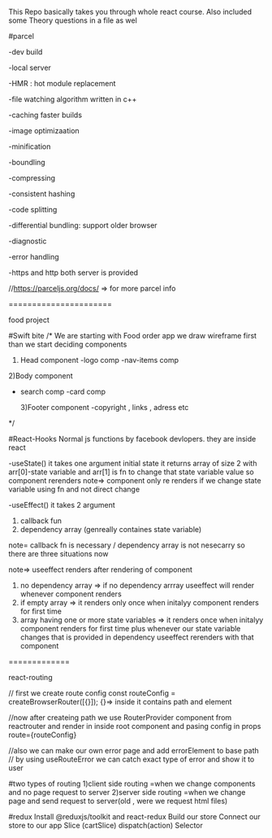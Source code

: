 This Repo basically takes you through whole react course.
Also included some Theory questions in a file as wel

#parcel

-dev build

-local server

-HMR : hot module replacement

-file watching algorithm written in c++

-caching faster builds

-image optimizaation

-minification

-boundling

-compressing

-consistent hashing

-code splitting

-differential bundling: support older browser

-diagnostic

-error handling

-https and http both server is provided

//https://parceljs.org/docs/ => for more parcel info

======================

food project

#Swift bite
/\*
We are starting with Food order app
we draw wireframe first
than we start deciding components

1. Head component
   -logo comp
   -nav-items comp

2)Body component

- search comp
  -card comp

  3)Footer component
  -copyright , links , adress etc

\*/

#React-Hooks
Normal js functions by facebook devlopers.
they are inside react

-useState()
it takes one argument initial state
it returns array of size 2 with arr[0]-state variable and arr[1] is fn to change that state variable value so component rerenders
note=> component only re renders if we change state variable using fn and not direct change

-useEffect()
it takes 2 argument

1. callback fun
2. dependency array (genreally containes state variable)

note= callback fn is necessary / dependency array is not nesecarry
so there are three situations now

note=> useeffect renders after rendering of component

1. no dependency array
   => if no dependency arrray useeffect will render whenever component renders
2. if empty array
   => it renders only once when initalyy component renders for first time
3. array having one or more state variables
   => it renders once when initalyy component renders for first time plus
   whenever our state variable changes that is provided in dependency
   useeffect rerenders with that component

=============

react-routing

// first we create route config
const routeConfig = createBrowserRouter([{}]);
{}=> inside it contains path and element

//now after createing path
we use RouterProvider component from reactrouter and render in inside root component and pasing config in props route={routeConfig}

//also we can make our own error page and add errorElement to base path
// by using useRouteError we can catch exact type of error and show it to user

#two types of routing
1)client side routing
=when we change components and no page request to server
2)server side routing
=when we change page and send request to server(old , were we request html files)

#redux
Install @reduxjs/toolkit and react-redux
Build our store
Connect our store to our app
Slice (cartSlice)
dispatch(action)
Selector
